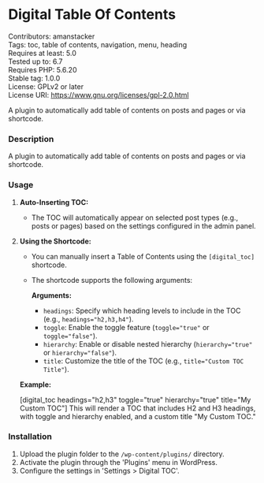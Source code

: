 # Digital Table Of Contents
Contributors: amanstacker  
Tags: toc, table of contents, navigation, menu, heading  
Requires at least: 5.0  
Tested up to: 6.7  
Requires PHP: 5.6.20  
Stable tag: 1.0.0  
License: GPLv2 or later  
License URI: https://www.gnu.org/licenses/gpl-2.0.html  

A plugin to automatically add table of contents on posts and pages or via shortcode.

### Description

A plugin to automatically add table of contents on posts and pages or via shortcode.

### Usage

1. **Auto-Inserting TOC:**

   - The TOC will automatically appear on selected post types (e.g., posts or pages) based on the settings configured in the admin panel.

2. **Using the Shortcode:**

   - You can manually insert a Table of Contents using the `[digital_toc]` shortcode. 
   - The shortcode supports the following arguments:
   
     **Arguments:**
     - `headings`: Specify which heading levels to include in the TOC (e.g., `headings="h2,h3,h4"`).
     - `toggle`: Enable the toggle feature (`toggle="true"` or `toggle="false"`).
     - `hierarchy`: Enable or disable nested hierarchy (`hierarchy="true"` or `hierarchy="false"`).
     - `title`: Customize the title of the TOC (e.g., `title="Custom TOC Title"`).

   **Example:**
   
	[digital_toc headings="h2,h3" toggle="true" hierarchy="true" title="My Custom TOC"]
	This will render a TOC that includes H2 and H3 headings, with toggle and hierarchy enabled, and a custom title "My Custom TOC."

### Installation

1. Upload the plugin folder to the `/wp-content/plugins/` directory.
2. Activate the plugin through the 'Plugins' menu in WordPress.
3. Configure the settings in 'Settings > Digital TOC'.